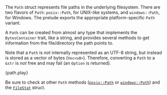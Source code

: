 The `Path` struct represents file paths in the underlying filesystem. There are
two flavors of `Path`: `posix::Path`, for UNIX-like systems, and
`windows::Path`, for Windows. The prelude exports the appropriate
platform-specific `Path` variant.

A `Path` can be created from almost any type that implements the
`BytesContainer` trait, like a string, and provides several methods to get
information from the file/directory the path points to.

Note that a `Path` is *not* internally represented as an UTF-8 string, but
instead is stored as a vector of bytes (`Vec<u8>`). Therefore, converting a
`Path` to a `&str` is *not* free and may fail (an `Option` is returned).

{path.play}

Be sure to check at other `Path` methods
([`posix::Path`](http://doc.rust-lang.org/std/path/posix/struct.Path.html)
or [`windows::Path`](http://doc.rust-lang.org/std/path/windows/struct.Path.html))
and the
[`FileStat`](http://doc.rust-lang.org/std/io/struct.FileStat.html)
struct.
